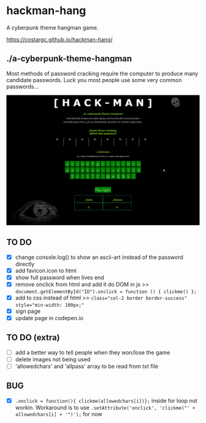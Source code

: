 # hackman-hang

A cyberpunk theme hangman game.

https://costargc.github.io/hackman-hang/

## ./a-cyberpunk-theme-hangman

Most methods of password cracking require the computer to produce many candidate passwords. Luck you most people use some very common passwords...

![Animation](images/hackman_animation.gif)

## TO DO

- [x] change console.log() to show an ascii-art instead of the password directly
- [x] add favicon.icon to html
- [x] show full password when lives end
- [x] remove onclick from html and add it do DOM in js >> ```document.getElementById("ID").onclick = function () { clickme() };```
- [x] add to css instead of html >> ```class="col-2 border border-success" style="min-width: 100px;"```
- [x] sign page
- [x] update page in codepen.io

## TO DO (extra)

- [ ] add a better way to tell people when they won/lose the game
- [ ] delete images not being used
- [ ] 'allowedchars' and 'allpass' array to be read from txt file

## BUG

- [x] ```.onclick = function(){ clickme(allowedchars[i])};``` inside for loop not workin. Workaround is to use ```.setAttribute('onclick', 'clickme("' + allowedchars[i] + '")');``` for now
